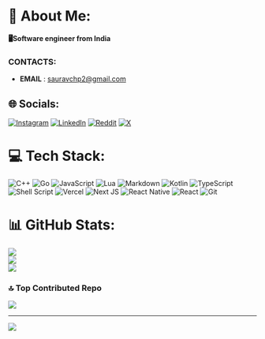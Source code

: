 # 💫 About Me:
**🖥️Software engineer from India**

### CONTACTS:
- **EMAIL** : sauravchp2@gmail.com


## 🌐 Socials:
[![Instagram](https://img.shields.io/badge/Instagram-%23E4405F.svg?logo=Instagram&logoColor=white)](https://instagram.com/saurav_singh_karmwar) [![LinkedIn](https://img.shields.io/badge/LinkedIn-%230077B5.svg?logo=linkedin&logoColor=white)](https://linkedin.com/in/tlesrv) [![Reddit](https://img.shields.io/badge/Reddit-%23FF4500.svg?logo=Reddit&logoColor=white)](https://reddit.com/user/ban_rakash) [![X](https://img.shields.io/badge/X-black.svg?logo=X&logoColor=white)](https://x.com/tle_srv) 

# 💻 Tech Stack:
![C++](https://img.shields.io/badge/c++-%2300599C.svg?style=for-the-badge&logo=c%2B%2B&logoColor=white) ![Go](https://img.shields.io/badge/go-%2300ADD8.svg?style=for-the-badge&logo=go&logoColor=white) ![JavaScript](https://img.shields.io/badge/javascript-%23323330.svg?style=for-the-badge&logo=javascript&logoColor=%23F7DF1E) ![Lua](https://img.shields.io/badge/lua-%232C2D72.svg?style=for-the-badge&logo=lua&logoColor=white) ![Markdown](https://img.shields.io/badge/markdown-%23000000.svg?style=for-the-badge&logo=markdown&logoColor=white) ![Kotlin](https://img.shields.io/badge/kotlin-%237F52FF.svg?style=for-the-badge&logo=kotlin&logoColor=white) ![TypeScript](https://img.shields.io/badge/typescript-%23007ACC.svg?style=for-the-badge&logo=typescript&logoColor=white) ![Shell Script](https://img.shields.io/badge/shell_script-%23121011.svg?style=for-the-badge&logo=gnu-bash&logoColor=white) ![Vercel](https://img.shields.io/badge/vercel-%23000000.svg?style=for-the-badge&logo=vercel&logoColor=white) ![Next JS](https://img.shields.io/badge/Next-black?style=for-the-badge&logo=next.js&logoColor=white) ![React Native](https://img.shields.io/badge/react_native-%2320232a.svg?style=for-the-badge&logo=react&logoColor=%2361DAFB) ![React](https://img.shields.io/badge/react-%2320232a.svg?style=for-the-badge&logo=react&logoColor=%2361DAFB) ![Git](https://img.shields.io/badge/git-%23F05033.svg?style=for-the-badge&logo=git&logoColor=white)
# 📊 GitHub Stats:
![](https://github-readme-stats.vercel.app/api?username=2SSK&theme=dark&hide_border=false&include_all_commits=false&count_private=false)<br/>
![](https://github-readme-streak-stats.herokuapp.com/?user=2SSk&theme=dark&hide_border=false)<br/>
![](https://github-readme-stats.vercel.app/api/top-langs/?username=2SSk&theme=dark&hide_border=false&include_all_commits=false&count_private=false&layout=compact)

### 🔝 Top Contributed Repo
![](https://github-contributor-stats.vercel.app/api?username=2SSK&limit=5&theme=dark&combine_all_yearly_contributions=true)

---
[![](https://visitcount.itsvg.in/api?id=SauravSinghKarmwar02&icon=0&color=0)](https://visitcount.itsvg.in)

<!-- Proudly created with GPRM ( https://gprm.itsvg.in ) -->
